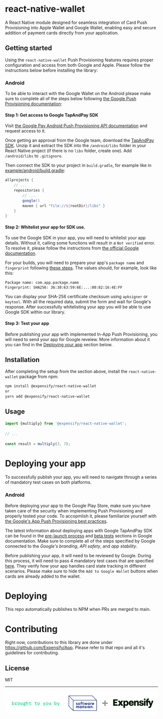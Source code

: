 # react-native-wallet

A React Native module designed for seamless integration of Card Push Provisioning into Apple Wallet and Google Wallet, enabling easy and secure addition of payment cards directly from your application.

## Getting started

Using the `react-native-wallet` Push Provisioning features requires proper configuration and access from both Google and Apple. Please follow the instructions below before installing the library: 

### Android

To be able to interact with the Google Wallet on the Android please make sure to complete all of the steps below following [the Google Push Provisioning documentation](https://developers.google.com/pay/issuers/apis/push-provisioning/android/setup):

#### Step 1: Get access to Google TapAndPay SDK

Visit [the Google Pay Android Push Provisioning API documentation](https://developers.google.com/pay/issuers/apis/push-provisioning/android/) and request access to it. 

Once getting an approval from the Google team, download the [TapAndPay SDK](https://developers.google.com/pay/issuers/apis/push-provisioning/android/releases). Unzip it and extract the SDK into the `/android/libs` folder in your React Native project (if there is no `libs` folder, create one). Add `/android/libs` to `.gitignore`.

Then connect the SDK to your project in `build.gradle`, for example like in [example/android/build.gradle](https://github.com/Expensify/react-native-wallet/blob/main/example/android/build.gradle):

```groovy
allprojects {
    // ...
    repositories {
        // ...
        google()
        maven { url "file://${rootDir}/libs" }
    }
}
```

#### Step 2: Whitelist your app for SDK use.

To use the Google SDK in your app, you will need to whitelist your app details. Without it, calling some functions will result in a `Not verified` error. To resolve it, please follow the instructions from [the official Google documentation](https://developers.google.com/pay/issuers/apis/push-provisioning/android/allowlist).

For your builds, you will need to prepare your app's `package name` and `fingerprint` following [these steps](https://developers.google.com/pay/issuers/apis/push-provisioning/android/allowlist#how_to_get_your_apps_fingerprint). The values should, for example, look like this:

```
Package name: com.app.package.name  
Fingerprint: SHA256: 36:38:63:59:6E:...:00:82:16:4E:FF
```

You can display your SHA-256 certificate checksum using `apksigner` or `keytool`.
With all the required data, submit the form and wait for Google's response. After successfully whitelisting your app you will be able to use Google SDK within our library.

#### Step 3: Test your app

Before publishing your app with implemented In-App Push Provisioning, you will need to send your app for Google reveiew. More information about it you can find in the [Deploying your app](#deploying-your-app) section below.



## Installation

After completing the setup from the section above, install the `react-native-wallet` package from npm:
```sh
npm install @expensify/react-native-wallet
or
yarn add @expensify/react-native-wallet
```

## Usage

```js
import {multiply} from '@expensify/react-native-wallet';

// ...

const result = multiply(3, 7);
```

# Deploying your app 

To successfully publish your app, you will need to navigate through a series of mandatory test cases on both platforms. 

### Android

Before deploying your app to the Google Play Store, make sure you have taken care of the security when implementing Push Provisioning and properly tested your code. To accopmlish it, please familiarize yourself with [the Google's App Push Provisioning best practices](https://developers.google.com/pay/issuers/apis/push-provisioning/android/best-practices).

The latest information about deploying apps with Google TapAndPay SDK can be found in the [pre-launch process](https://developers.google.com/pay/issuers/apis/push-provisioning/android/launch-process#step_3_issuer_app_product_review) and [beta tests](https://developers.google.com/pay/issuers/apis/push-provisioning/android/beta-testing) sections in Google documentation. Make sure to complete all of the steps specified by Google connected to the _Google's branding_, _API safety_, and _app stability_. 

Before publishing your app, it will need to be reviewed by Google. During this process, it will need to pass 4 mandatory test cases that are specified [here](https://developers.google.com/pay/issuers/apis/push-provisioning/android/test-cases). They verify how your app handles card state tracking in different scenarios. Please make sure to hide the `Add to Google Wallet` buttons when cards are already added to the wallet. 


# Deploying

This repo automatically publishes to NPM when PRs are merged to main.

# Contributing

Right now, contributions to this library are done under https://github.com/Expensify/App. Please refer to that repo and all it's guidelines for contributing.

## License

MIT

---

<p align="center">
  <picture>
    <source media="(prefers-color-scheme: light)" srcset="./assets/signature-light.png" />
    <source media="(prefers-color-scheme: dark)" srcset="./assets/signature-dark.png" />
    <img alt="Brought to you by Software Mansion + Expensify" src="./assets/signature-light.png" width="600" />
  </picture>
</p>
